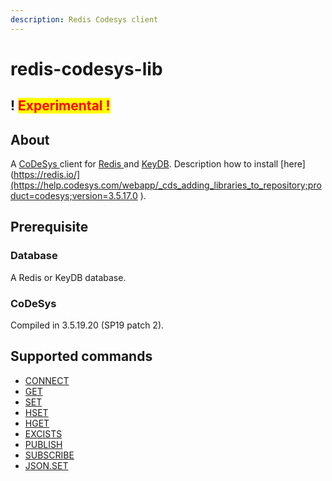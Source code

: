 ```yaml
---
description: Redis Codesys client
---
```


# redis-codesys-lib

## ! <mark style="color:red;">Experimental !</mark>

## About

A [CoDeSys ](https://www.codesys.com/) client for [Redis ](https://redis.io/) and [KeyDB](https://docs.keydb.dev/). 
Description how to install [here](https://redis.io/](https://help.codesys.com/webapp/_cds_adding_libraries_to_repository;product=codesys;version=3.5.17.0 ).

## Prerequisite

### Database

A Redis or KeyDB database.

### CoDeSys 

Compiled in 3.5.19.20 (SP19 patch 2).

## Supported commands

* [CONNECT](readme/connect.md)
* [GET](readme/get.md)
* [SET](readme/set.md)
* [HSET](readme/hset.md)
* [HGET](readme/hget.md)
* [EXCISTS](readme/excists.md)
* [PUBLISH](readme/publish.md)
* [SUBSCRIBE](readme/subscribe.md)
* [JSON.SET](readme/json.set.md)

